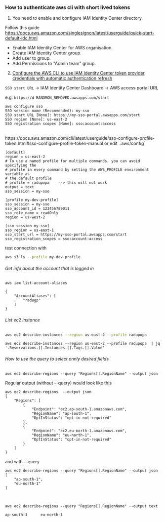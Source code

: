 ### How to authenticate aws cli with short lived tokens

1. You need to enable and configure IAM Identity Center directory. <br>


Follow this guide https://docs.aws.amazon.com/singlesignon/latest/userguide/quick-start-default-idc.html
<br>
- Enable  IAM Identity Center for AWS organisation.
- Create IAM Identity Center group.
- Add user to group.
- Add Permissions to "Admin team" group.


2. [Configure the AWS CLI to use IAM Identity Center token provider credentials 
with automatic authentication refresh](https://docs.aws.amazon.com/cli/latest/userguide/sso-configure-profile-token.html)

`SSO start URL` -> IAM Identity Center Dashboard -> AWS access portal URL

e.g. `https://d-RANDMON_REMOVED.awsapps.com/start`

```
aws configure sso
SSO session name (Recommended): my-sso
SSO start URL [None]: https://my-sso-portal.awsapps.com/start
SSO region [None]: us-east-2
SSO registration scopes [None]: sso:account:access
```
<br>
https://docs.aws.amazon.com/cli/latest/userguide/sso-configure-profile-token.html#sso-configure-profile-token-manual
or edit  `.aws/config`

```
[default]
region = us-east-2
# To use a named profile for multiple commands, you can avoid specifying the 
# profile in every command by setting the AWS_PROFILE environment variable as 
# the default profile
# profile = radupopa    --> this will not work
output = text
sso_session = my-sso

[profile my-dev-profile]
sso_session = my-sso
sso_account_id = 123456789011
sso_role_name = readOnly
region = us-west-2

[sso-session my-sso]
sso_region = us-east-1
sso_start_url = https://my-sso-portal.awsapps.com/start
sso_registration_scopes = sso:account:access
```

test connection with

```bash
aws s3 ls --profile my-dev-profile
```

###### Get info about the account that is logged in
```
aws iam list-account-aliases
```
```
{
    "AccountAliases": [
        "radugp"
    ]
}
```


###### List ec2 instance

```bash
aws ec2 describe-instances --region us-east-2 --profile radupopa
```


```
aws ec2 describe-instances --region us-east-2 --profile radupopa  | jq '.Reservations.[].Instances.[].Tags.[].Value'
```

###### How to use the query to select onnly desired fields

```
aws ec2 describe-regions --query "Regions[].RegionName" --output json
```

Regular output (without --query) would look like this
```
aws ec2 describe-regions  --output json
{
    "Regions": [
        {
            "Endpoint": "ec2.ap-south-1.amazonaws.com",
            "RegionName": "ap-south-1",
            "OptInStatus": "opt-in-not-required"
        },
        {
            "Endpoint": "ec2.eu-north-1.amazonaws.com",
            "RegionName": "eu-north-1",
            "OptInStatus": "opt-in-not-required"
        }
    ]
}
```

and with `--query`

```
aws ec2 describe-regions --query "Regions[].RegionName" --output json
[
    "ap-south-1",
    "eu-north-1"
]
```
<br>

```
aws ec2 describe-regions --query "Regions[].RegionName" --output text

ap-south-1      eu-north-1
```